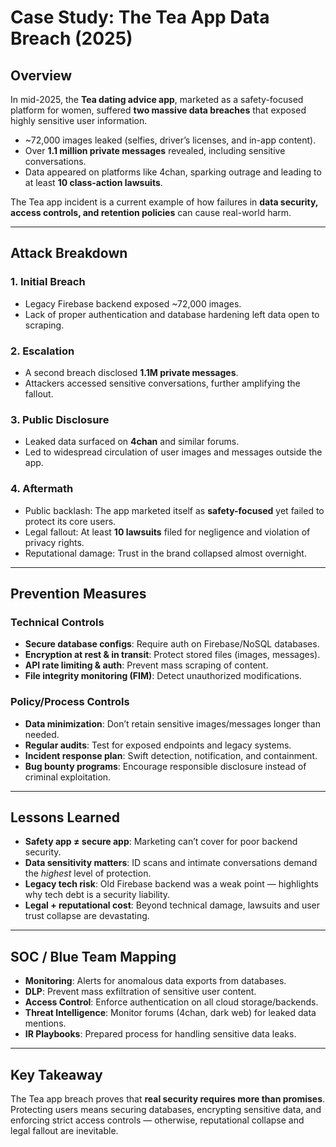 # Case Study: The Tea App Data Breach (2025)

## Overview
In mid-2025, the **Tea dating advice app**, marketed as a safety-focused platform for women, suffered **two massive data breaches** that exposed highly sensitive user information.  

- ~72,000 images leaked (selfies, driver’s licenses, and in-app content).  
- Over **1.1 million private messages** revealed, including sensitive conversations.  
- Data appeared on platforms like 4chan, sparking outrage and leading to at least **10 class-action lawsuits**.  

The Tea app incident is a current example of how failures in **data security, access controls, and retention policies** can cause real-world harm.

---

## Attack Breakdown

### 1. Initial Breach
- Legacy Firebase backend exposed ~72,000 images.  
- Lack of proper authentication and database hardening left data open to scraping.  

### 2. Escalation
- A second breach disclosed **1.1M private messages**.  
- Attackers accessed sensitive conversations, further amplifying the fallout.  

### 3. Public Disclosure
- Leaked data surfaced on **4chan** and similar forums.  
- Led to widespread circulation of user images and messages outside the app.  

### 4. Aftermath
- Public backlash: The app marketed itself as **safety-focused** yet failed to protect its core users.  
- Legal fallout: At least **10 lawsuits** filed for negligence and violation of privacy rights.  
- Reputational damage: Trust in the brand collapsed almost overnight.  

---

## Prevention Measures

### Technical Controls
- **Secure database configs**: Require auth on Firebase/NoSQL databases.  
- **Encryption at rest & in transit**: Protect stored files (images, messages).  
- **API rate limiting & auth**: Prevent mass scraping of content.  
- **File integrity monitoring (FIM)**: Detect unauthorized modifications.  

### Policy/Process Controls
- **Data minimization**: Don’t retain sensitive images/messages longer than needed.  
- **Regular audits**: Test for exposed endpoints and legacy systems.  
- **Incident response plan**: Swift detection, notification, and containment.  
- **Bug bounty programs**: Encourage responsible disclosure instead of criminal exploitation.  

---

## Lessons Learned
- **Safety app ≠ secure app**: Marketing can’t cover for poor backend security.  
- **Data sensitivity matters**: ID scans and intimate conversations demand the *highest* level of protection.  
- **Legacy tech risk**: Old Firebase backend was a weak point — highlights why tech debt is a security liability.  
- **Legal + reputational cost**: Beyond technical damage, lawsuits and user trust collapse are devastating.  

---

## SOC / Blue Team Mapping
- **Monitoring**: Alerts for anomalous data exports from databases.  
- **DLP**: Prevent mass exfiltration of sensitive user content.  
- **Access Control**: Enforce authentication on all cloud storage/backends.  
- **Threat Intelligence**: Monitor forums (4chan, dark web) for leaked data mentions.  
- **IR Playbooks**: Prepared process for handling sensitive data leaks.  

---

## Key Takeaway
The Tea app breach proves that **real security requires more than promises**. Protecting users means securing databases, encrypting sensitive data, and enforcing strict access controls — otherwise, reputational collapse and legal fallout are inevitable.  
